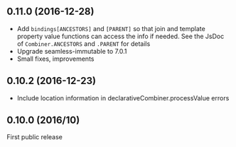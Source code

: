 ## 0.11.0 (2016-12-28)

* Add `bindings[ANCESTORS]` and `[PARENT]` so that join and template property value functions can access the info if needed. See the JsDoc of `Combiner.ANCESTORS` and `.PARENT` for details
* Upgrade seamless-immutable to 7.0.1
* Small fixes, improvements

## 0.10.2 (2016-12-23)

* Include location information in declarativeCombiner.processValue errors

## 0.10.0 (2016/10)

First public release